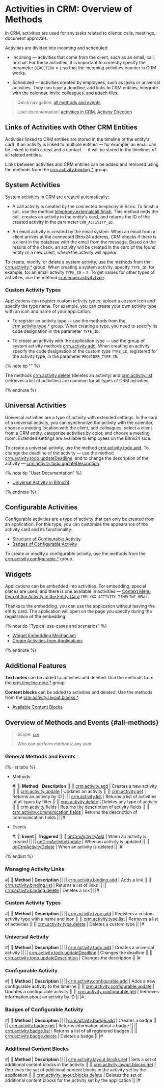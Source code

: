 # Activities in CRM: Overview of Methods

In CRM, activities are used for any tasks related to clients: calls, meetings, document approvals.

Activities are divided into incoming and scheduled:

* Incoming — activities that come from the client, such as an email, call, or chat. For these activities, it is important to correctly specify the parameter `DIRECTION` = `1` so that the incoming activities counter in CRM works.

* Scheduled — activities created by employees, such as tasks or universal activities. They can have a deadline, add links to CRM entities, integrate with the calendar, invite colleagues, and attach files.

> Quick navigation: [all methods and events](#all-methods) 
> 
> User documentation: [activities in CRM](https://helpdesk.bitrix24.com/open/21648890/), [Activity Direction](../../auxiliary/enum/outdated/crm-enum-activity-direction.md) 

## Links of Activities with Other CRM Entities

Activities linked to CRM entities are stored in the timeline of the entity's card. If an activity is linked to multiple entities — for example, an email can be linked to both a deal and a contact — it will be stored in the timelines of all related entities.

Links between activities and CRM entities can be added and removed using the methods from the [crm.activity.binding.*](./binding/index.md) group.

## System Activities

System activities in CRM are created automatically:

* A call activity is created by the connected telephony in Bitrix. To finish a call, use the method [telephony.externalcall.finish](../../../telephony/telephony-external-call-finish.md). This method ends the call, creates an activity in the entity's card, and returns the ID of the created activity in the parameter `CRM_ACTIVITY_ID`.

* An email activity is created by the email system. When an email from a client arrives at the connected Bitrix24 address, CRM checks if there is a client in the database with the email from the message. Based on the results of the check, an activity will be created in the card of the found entity or a new client, where the activity will appear.

To create, modify, or delete a system activity, use the methods from the [crm.activity.*](./activity-base/index.md) group. When creating a system activity, specify `TYPE_ID`, for example, for an email activity `TYPE_ID` = `2`. To get values for other types of activities, use the method [crm.enum.activitytype](../../auxiliary/enum/outdated/crm-enum-activity-type.md).

### Custom Activity Types

Applications can register custom activity types: upload a custom icon and specify the type name. For example, you can create your own activity type with an icon and name of your application.

* To register an activity type — use the methods from the [crm.activity.type.*](./types/index.md) group. When creating a type, you need to specify its code designation in the parameter `TYPE_ID`.

* To create an activity with the application type — use the group of system activity methods [crm.activity.add](./activity-base/crm-activity-add.md). When creating an activity, specify the code designation of the custom type `TYPE_ID`, registered for the activity type, in the parameter `PROVIDER_TYPE_ID`.

{% note tip "" %}

The methods [crm.activity.delete](./activity-base/crm-activity-delete.md) (deletes an activity) and [crm.activity.list](./activity-base/crm-activity-list.md) (retrieves a list of activities) are common for all types of CRM activities.

{% endnote %}

## Universal Activities

Universal activities are a type of activity with extended settings. In the card of a universal activity, you can synchronize the activity with the calendar, choose a meeting location with the client, add colleagues, select a client from a CRM entity, categorize activities by color, and choose a meeting room. Extended settings are available to employees on the Bitrix24 side.

To create a universal activity, use the method [crm.activity.todo.add](./todo/crm-activity-todo-add.md). To change the deadline of the activity — use the method [crm.activity.todo.updateDeadline](./todo/crm-activity-todo-update-deadline.md), and to change the description of the activity — [crm.activity.todo.updateDescription](./todo/crm-activity-todo-update-description.md).

{% note tip "User Documentation" %}

  - [Universal Activity in Bitrix24](https://helpdesk.bitrix24.com/open/21458972/)

{% endnote %}

## Configurable Activities

Configurable activities are a type of activity that can only be created from an application. For this type, you can customize the appearance of the activity card and its functionality:

* [Structure of Configurable Activity](./configurable/structure/layout.md)
* [Badges of Configurable Activity](./configurable/badges/index.md)

To create or modify a configurable activity, use the methods from the [crm.activity.configurable.*](./configurable/crm-activity-configurable-add.md) group.

## Widgets

Applications can be embedded into activities. For embedding, special places are used, and there is one available in activities — [Context Menu Item of the Activity in the Entity Card](../../../widgets/crm/activity-timeline-menu.md) `CRM_XXX_ACTIVITY_TIMELINE_MENU`.

Thanks to the embedding, you can use the application without leaving the entity card. The application will open on the page you specify during the registration of the embedding.

{% note tip "Typical use-cases and scenarios" %}

- [Widget Embedding Mechanism](../../../widgets/index.md)
- [Create Activities from Applications](./app-embedding/activity-app.md)

{% endnote %}

## Additional Features

**Text notes** can be added to activities and deleted. Use the methods from the [crm.timeline.note.*](../note/index.md) group.

**Content blocks** can be added to activities and deleted. Use the methods from the [crm.activity.layout.blocks.*](./layout-blocks/index.md).

* [Available Content Blocks](./configurable/structure/body.md#contentblockdto)

## Overview of Methods and Events {#all-methods}

> Scope: [`crm`](../../../scopes/permissions.md)
>
> Who can perform methods: any user

### General Methods and Events

{% list tabs %}

- Methods

    #|
    || **Method** | **Description** ||
    || [crm.activity.add](./activity-base/crm-activity-add.md) | Creates a new activity ||
    || [crm.activity.update](./activity-base/crm-activity-update.md) | Updates an activity ||
    || [crm.activity.get](./activity-base/crm-activity-get.md) | Returns an activity by ID ||
    || [crm.activity.list](./activity-base/crm-activity-list.md) | Returns a list of activities of all types by filter ||
    || [crm.activity.delete](./activity-base/crm-activity-delete.md) | Deletes any type of activity ||
    || [crm.activity.fields](./activity-base/crm-activity-fields.md) | Returns the description of activity fields ||
    || [crm.activity.communication.fields](./activity-base/crm-activity-communication-fields.md) | Returns the description of communication fields ||
    |#

- Events

    #|
    || **Event** | **Triggered** ||
    || [onCrmActivityAdd](./events/on-crm-activity-add.md) | When an activity is created ||
    || [onCrmActivityUpdate](./events/on-crm-activity-update.md) | When an activity is updated ||
    || [onCrmActivityDelete](./events/on-crm-activity-delete.md) | When an activity is deleted ||
    |#

{% endlist %}

### Managing Activity Links

#|
|| **Method** | **Description** ||
|| [crm.activity.binding.add](./binding/crm-activity-binding-add.md) | Adds a link ||
|| [crm.activity.binding.list](./binding/crm-activity-binding-list.md) | Returns a list of links ||
|| [crm.activity.binding.delete](./binding/crm-activity-binding-delete.md) | Deletes a link ||
|#

### Custom Activity Types

#|
|| **Method** | **Description** ||
|| [crm.activity.type.add](./types/crm-activity-type-add.md) | Registers a custom activity type with a name and icon ||
|| [crm.activity.type.list](./types/crm-activity-type-list.md) | Retrieves a list of activities ||
|| [crm.activity.type.delete](./types/crm-activity-type-delete.md) | Deletes a custom type ||
|#

### Universal Activity

#|
|| **Method** | **Description** ||
|| [crm.activity.todo.add](./todo/crm-activity-todo-add.md) | Creates a universal activity ||
|| [crm.activity.todo.updateDeadline](./todo/crm-activity-todo-update-deadline.md) | Changes the deadline ||
|| [crm.activity.todo.updateDescription](./todo/crm-activity-todo-update-description.md) | Changes the description ||
|#

### Configurable Activity

#|
|| **Method** | **Description** ||
|| [crm.activity.configurable.add](./configurable/crm-activity-configurable-add.md) | Adds a new configurable activity to the timeline ||
|| [crm.activity.configurable.update](./configurable/crm-activity-configurable-update.md) | Updates a configurable activity ||
|| [crm.activity.configurable.get](./configurable/crm-activity-configurable-get.md) | Retrieves information about an activity by ID ||
|#

### Badges of Configurable Activity

#|
|| **Method** | **Description** ||
|| [crm.activity.badge.add](./configurable/badges/crm-activity-badge-add.md) | Creates a badge ||
|| [crm.activity.badge.get](./configurable/badges/crm-activity-badge-get.md) | Returns information about a badge ||
|| [crm.activity.badge.list](./configurable/badges/crm-activity-badge-list.md) | Returns a list of all registered badges ||
|| [crm.activity.badge.delete](./configurable/badges/crm-activity-badge-delete.md) | Deletes a badge ||
|#

### Additional Content Blocks

#|
|| **Method** | **Description** ||
|| [crm.activity.layout.blocks.set](./layout-blocks/crm-activity-layout-blocks-set.md) | Sets a set of additional content blocks in the activity ||
|| [crm.activity.layout.blocks.get](./layout-blocks/crm-activity-layout-blocks-get.md) | Retrieves the set of additional content blocks in the activity set by the application ||
|| [crm.activity.layout.blocks.delete](./layout-blocks/crm-activity-layout-blocks-delete.md) | Deletes the set of additional content blocks for the activity set by the application ||
|#